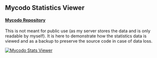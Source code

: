 ## Mycodo Statistics Viewer

#### [Mycodo Repository](https://github.com/kizniche/Mycodo)

This is not meant for public use (as my server stores the data and is only readable by myself). It is here to demonstrate how the statistics data is viewed and as a backup to preserve the source code in case of data loss.

[![Mycodo Stats Viewer](https://cloud.githubusercontent.com/assets/838427/24086768/d0e8e9f8-0ceb-11e7-8bc8-eadaed1ccf78.png)](https://github.com/kizniche/mycodo_python)
